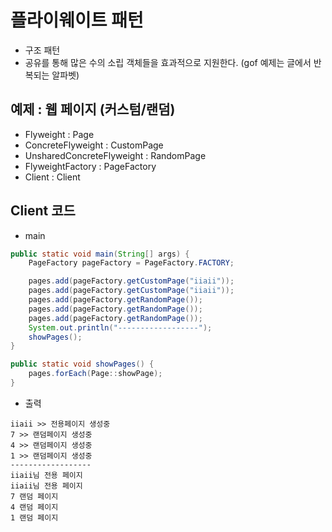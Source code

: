 # 플라이웨이트 패턴

- 구조 패턴
- 공유를 통해 많은 수의 소립 객체들을 효과적으로 지원한다. (gof 예제는 글에서 반복되는 알파벳)


## 예제 : 웹 페이지 (커스텀/랜덤)
- Flyweight : Page
- ConcreteFlyweight : CustomPage
- UnsharedConcreteFlyweight : RandomPage
- FlyweightFactory : PageFactory
- Client : Client


## Client 코드

- main

```java
public static void main(String[] args) {
    PageFactory pageFactory = PageFactory.FACTORY;

    pages.add(pageFactory.getCustomPage("iiaii"));
    pages.add(pageFactory.getCustomPage("iiaii"));
    pages.add(pageFactory.getRandomPage());
    pages.add(pageFactory.getRandomPage());
    pages.add(pageFactory.getRandomPage());
    System.out.println("------------------");
    showPages();
}

public static void showPages() {
    pages.forEach(Page::showPage);
}
```

- 출력

```
iiaii >> 전용페이지 생성중
7 >> 랜덤페이지 생성중
4 >> 랜덤페이지 생성중
1 >> 랜덤페이지 생성중
------------------
iiaii님 전용 페이지
iiaii님 전용 페이지
7 랜덤 페이지
4 랜덤 페이지
1 랜덤 페이지
```